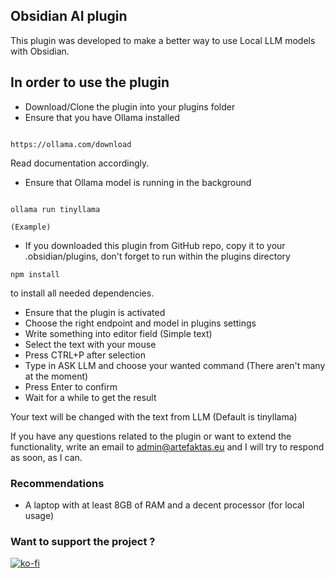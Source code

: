 ## Obsidian AI plugin

This plugin was developed to make a better way to use Local LLM models with Obsidian.

## In order to use the plugin

-   Download/Clone the plugin into your plugins folder
-   Ensure that you have Ollama installed

```

https://ollama.com/download

```

Read documentation accordingly.

-   Ensure that Ollama model is running in the background

```

ollama run tinyllama

(Example)

```

-   If you downloaded this plugin from GitHub repo, copy it to your .obsidian/plugins, don't forget to run within the plugins directory

```
npm install

```

to install all needed dependencies.

-   Ensure that the plugin is activated
-   Choose the right endpoint and model in plugins settings
-   Write something into editor field (Simple text)
-   Select the text with your mouse
-   Press CTRL+P after selection
-   Type in ASK LLM and choose your wanted command (There aren't many at the moment)
-   Press Enter to confirm
-   Wait for a while to get the result

Your text will be changed with the text from LLM (Default is tinyllama)

If you have any questions related to the plugin or want to extend the functionality, write an email to admin@artefaktas.eu and I will try to respond as soon, as I can.

### Recommendations

-   A laptop with at least 8GB of RAM and a decent processor (for local usage)

### Want to support the project ?

[![ko-fi](https://ko-fi.com/img/githubbutton_sm.svg)](https://ko-fi.com/K3K06VU8Z)
